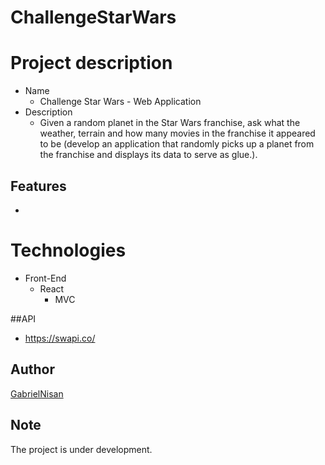 # ChallengeStarWars

# Project description
 * Name
    * Challenge Star Wars - Web Application
 * Description
    * Given a random planet in the Star Wars franchise, ask what the weather, terrain and how many movies in the franchise it appeared to be
    (develop an application that randomly picks up a planet from the franchise and displays its data to serve as glue.). 

## Features
   * 

# Technologies

  * Front-End
    * React
        * MVC

##API
* https://swapi.co/

## Author
[GabrielNisan](https://github.com/GabrielNisan)

## Note
The project is under development.
